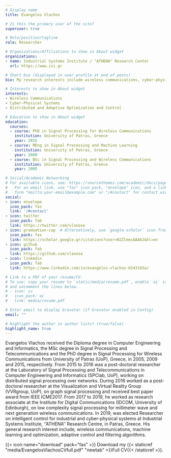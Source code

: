 ```yaml
---
# Display name
title: Evangelos Vlachos

# Is this the primary user of the site?
superuser: true

# Role/position/tagline
role: Researcher

# Organizations/Affiliations to show in About widget
organizations:
- name: Industrial Systems Institute / "ATHENA" Research Center
  url: https://www.isi.gr

# Short bio (displayed in user profile at end of posts)
bio: My research interests include wireless communications, cyber-physical-systems and distributed optimization and control.

# Interests to show in About widget
interests:
- Wireless Communications
- Cyber-Physical Systems
- Distributed and Adaptive Optimization and Control

# Education to show in About widget
education:
  courses:
  - course: PhD in Signal Processing for Wireless Communications
    institution: University of Patras, Greece
    year: 2015
  - course: MEng in Signal Processing and Machine Learning
    institution: University of Patras, Greece
    year: 2009
  - course: BSc in Signal Processing and Wireless Communications
    institution: University of Patras, Greece
    year: 2005

# Social/Academic Networking
# For available icons, see: https://sourcethemes.com/academic/docs/page-builder/#icons
#   For an email link, use "fas" icon pack, "envelope" icon, and a link in the
#   form "mailto:your-email@example.com" or "/#contact" for contact widget.
social:
- icon: envelope
  icon_pack: fas
  link: '/#contact'
- icon: twitter
  icon_pack: fab
  link: https://twitter.com/vlaxose
- icon: graduation-cap  # Alternatively, use `google-scholar` icon from `ai` icon pack
  icon_pack: fas
  link: https://scholar.google.gr/citations?user=N2ZlmesAAAAJ&hl=en
- icon: github
  icon_pack: fab
  link: https://github.com/vlaxose
- icon: linkedin
  icon_pack: fab
  link: https://www.linkedin.com/in/evangelos-vlachos-b543103a/

# Link to a PDF of your resume/CV.
# To use: copy your resume to `static/media/resume.pdf`, enable `ai` icons in `params.toml`, 
# and uncomment the lines below.
# - icon: cv
#   icon_pack: ai
#   link: media/resume.pdf

# Enter email to display Gravatar (if Gravatar enabled in Config)
email: ""

# Highlight the author in author lists? (true/false)
highlight_name: true
---
```


Evangelos Vlachos received the Diploma degree in Computer Engineering and Informatics, the MSc degree in Signal Processing and Telecommunications and the PhD degree in Signal Processing for Wireless Communications from University of Patras (UoP), Greece, in 2005, 2009 and 2015, respectively. From 2015 to 2016 was a post-doctoral researcher at the Laboratory of Signal Processing and Telecommunications in Computer Engineering and Informatics (SPClab, UoP), working on distributed signal processing over networks. During 2016 worked as a post-doctoral researcher at the Visualization and Virtual Reality Group (VVRgroup, UoP), on graph signal processing and received best paper award from IEEE ICME2017. From 2017 to 2019, he worked as research associate at the Institute for Digital Communications (IDCOM, University of Edinburgh), on low complexity signal processing for millimeter wave and next generation wireless communications. In 2019, was elected Researcher on intelligent control for industrial and cyber-physical systems at Industrial Systems Institute, ‘‘ATHENA’’ Research Centre, in Patras, Greece. His general research interest include, wireless communications, machine learning and optimization, adaptive control and filtering algorithms.

{{< icon name="download" pack="fas" >}} Download my {{< staticref "media/EvangelosVlachosCVfull.pdf" "newtab" >}}Full CV{{< /staticref >}}.
